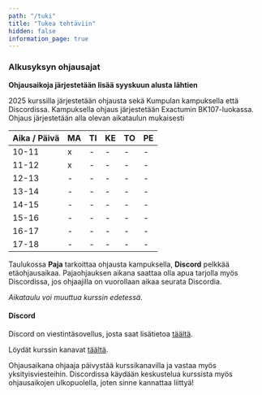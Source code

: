 ```yaml
---
path: "/tuki"
title: "Tukea tehtäviin"
hidden: false
information_page: true
---
```


### Alkusyksyn ohjausajat

**Ohjausaikoja järjestetään lisää syyskuun alusta lähtien**

2025 kurssilla järjestetään ohjausta sekä Kumpulan kampuksella että Discordissa. Kampuksella ohjaus järjestetään Exactumin BK107-luokassa. Ohjaus järjestetään alla olevan aikataulun mukaisesti


| Aika / Päivä | MA | TI | KE | TO | PE |
|-----|----|----|----|----|----|
| 10-11 | x | - | - | - | - |
| 11-12 | x | - | - | - | - |
| 12-13 | - | - | - | - | - |
| 13-14 | - | - | - | - | - |
| 14-15 | - | - | - | - | - |
| 15-16 | - | - | - | - | - |
| 16-17 | - | - | - | - | - |
| 17-18 | - | - | - | - | - |

Taulukossa **Paja** tarkoittaa ohjausta kampuksella, **Discord** pelkkää etäohjausaikaa. Pajaohjauksen aikana saattaa olla apua tarjolla myös Discordissa, jos ohjaajilla on vuorollaan aikaa seurata Discordia.

*Aikataulu voi muuttua kurssin edetessä.*

#### Discord

Discord on viestintäsovellus, josta saat lisätietoa [täältä](https://discord.com/).

Löydät kurssin kanavat [täältä](https://study.cs.helsinki.fi/discord/join/ohjelmoinnin_mooc).

Ohjausaikana ohjaaja päivystää kurssikanavilla ja vastaa myös yksityisviesteihin. Discordissa käydään keskustelua kurssista myös ohjausaikojen ulkopuolella, joten sinne kannattaa liittyä!
